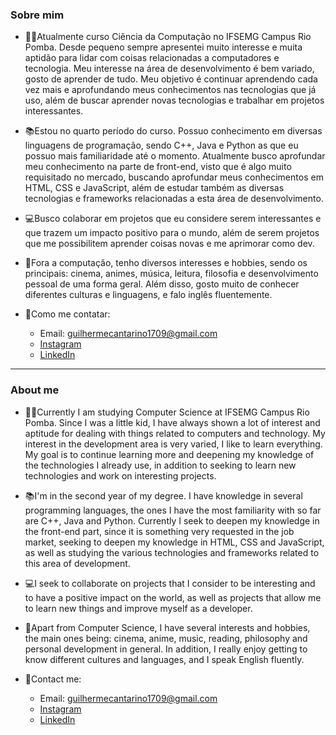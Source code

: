 ### Sobre mim

* 🧔🏻Atualmente curso Ciência da Computação no IFSEMG Campus Rio Pomba. Desde pequeno sempre apresentei muito interesse e muita aptidão para lidar com coisas relacionadas a computadores e tecnologia. Meu interesse na área de desenvolvimento é bem variado, gosto de aprender de tudo. Meu objetivo é continuar aprendendo cada vez mais e aprofundando meus conhecimentos nas tecnologias que já uso, além de buscar aprender novas tecnologias e trabalhar em projetos interessantes. 

* 📚Estou no quarto período do curso. Possuo conhecimento em diversas linguagens de programação, sendo C++, Java e Python as que eu possuo mais familiaridade até o momento. Atualmente busco aprofundar meu conhecimento na parte de front-end, visto que é algo muito requisitado no mercado, buscando aprofundar meus conhecimentos em HTML, CSS e JavaScript, além de estudar também as diversas tecnologias e frameworks relacionadas a esta área de desenvolvimento.

* 💻Busco colaborar em projetos que eu considere serem interessantes e que trazem um impacto positivo para o mundo, além de serem projetos que me possibilitem aprender coisas novas e me aprimorar como dev.

* 🎊Fora a computação, tenho diversos interesses e hobbies, sendo os principais: cinema, animes, música, leitura, filosofia e desenvolvimento pessoal de uma forma geral. Além disso, gosto muito de conhecer diferentes culturas e linguagens, e falo inglês fluentemente.

* 📩Como me contatar:   
  * Email: guilhermecantarino1709@gmail.com  
  * [Instagram](https://www.instagram.com/cantarinoguilherme/)  
  * [LinkedIn](https://www.linkedin.com/in/guilherme-cantarino-34b3201b2/)
  
---

### About me

* 🧔🏻Currently I am studying Computer Science at IFSEMG Campus Rio Pomba. Since I was a little kid, I have always shown a lot of interest and aptitude for dealing with things related to computers and technology. My interest in the development area is very varied, I like to learn everything. My goal is to continue learning more and deepening my knowledge of the technologies I already use, in addition to seeking to learn new technologies and work on interesting projects. 

* 📚I'm in the second year of my degree. I have knowledge in several programming languages, the ones I have the most familiarity with so far are C++, Java and Python. Currently I seek to deepen my knowledge in the front-end part, since it is something very requested in the job market, seeking to deepen my knowledge in HTML, CSS and JavaScript, as well as studying the various technologies and frameworks related to this area of development.

* 💻I seek to collaborate on projects that I consider to be interesting and to have a positive impact on the world, as well as projects that allow me to learn new things and improve myself as a developer.

* 🎊Apart from Computer Science, I have several interests and hobbies, the main ones being: cinema, anime, music, reading, philosophy and personal development in general. In addition, I really enjoy getting to know different cultures and languages, and I speak English fluently.


* 📩Contact me:   
  * Email: guilhermecantarino1709@gmail.com  
  * [Instagram](https://www.instagram.com/cantarinoguilherme/)  
  * [LinkedIn](https://www.linkedin.com/in/guilherme-cantarino-34b3201b2/)

